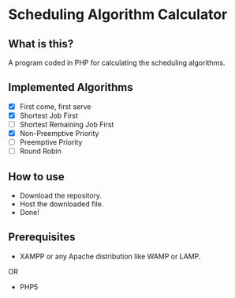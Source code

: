 # Scheduling Algorithm Calculator

## What is this?
A program coded in PHP for calculating the scheduling algorithms.

## Implemented Algorithms
- [X] First come, first serve
- [X] Shortest Job First
- [ ] Shortest Remaining Job First
- [X] Non-Preemptive Priority
- [ ] Preemptive Priority
- [ ] Round Robin

## How to use
- Download the repository.
- Host the downloaded file.
- Done!

## Prerequisites
- XAMPP or any Apache distribution like WAMP or LAMP.

OR
- PHP5
